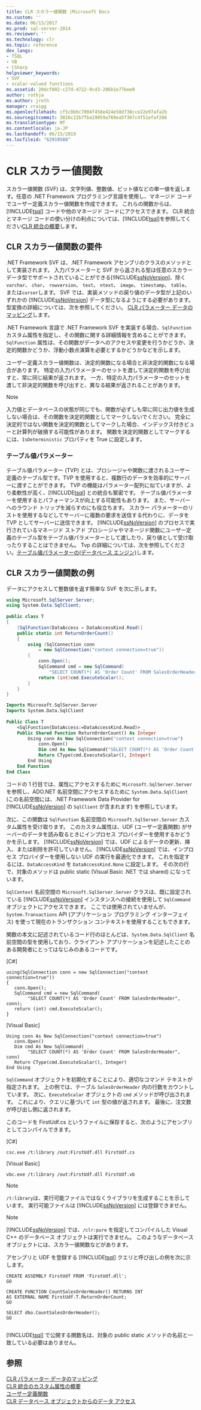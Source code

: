 ```yaml
---
title: CLR スカラー値関数 |Microsoft Docs
ms.custom: ''
ms.date: 06/13/2017
ms.prod: sql-server-2014
ms.reviewer: ''
ms.technology: clr
ms.topic: reference
dev_langs:
- TSQL
- VB
- CSharp
helpviewer_keywords:
- SVF
- scalar-valued functions
ms.assetid: 20dcf802-c27d-4722-9cd3-206b1e77bee0
author: rothja
ms.author: jroth
manager: craigg
ms.openlocfilehash: cf5c0b6c7004f458e424e58d738cce22e97afa2b
ms.sourcegitcommit: 3026c22b7fba19059a769ea5f367c4f51efaf286
ms.translationtype: MT
ms.contentlocale: ja-JP
ms.lasthandoff: 06/15/2019
ms.locfileid: "62919588"
---
```

# <a name="clr-scalar-valued-functions"></a>CLR スカラー値関数
  スカラー値関数 (SVF) は、文字列値、整数値、ビット値などの単一値を返します。任意の .NET Framework プログラミング言語を使用し、マネージド コードでユーザー定義スカラー値関数を作成できます。 これらの関数からは、[!INCLUDE[tsql](../../includes/tsql-md.md)] コードや他のマネージド コードにアクセスできます。 CLR 統合とマネージ コードの使い分けの利点については、[!INCLUDE[tsql](../../includes/tsql-md.md)]を参照してください[CLR 統合の概要](../clr-integration/clr-integration-overview.md)します。  
  
## <a name="requirements-for-clr-scalar-valued-functions"></a>CLR スカラー値関数の要件  
 .NET Framework SVF は、.NET Framework アセンブリのクラスのメソッドとして実装されます。 入力パラメーターと SVF から返される型は任意のスカラー データ型でサポートされていることができる[!INCLUDE[ssNoVersion](../../includes/ssnoversion-md.md)]、除く`varchar`、 `char`、 `rowversion`、 `text`、 `ntext`、 `image`、 `timestamp`、 `table`、または`cursor`します。 SVF では、実装メソッドの戻り値のデータ型が上記のいずれかの [!INCLUDE[ssNoVersion](../../includes/ssnoversion-md.md)] データ型になるようにする必要があります。 型変換の詳細については、次を参照してください。 [CLR パラメーター データのマッピング](../clr-integration-database-objects-types-net-framework/mapping-clr-parameter-data.md)します。  
  
 .NET Framework 言語で .NET Framework SVF を実装する場合、`SqlFunction` カスタム属性を指定し、その関数に関する詳細情報を含めることができます。 `SqlFunction` 属性は、その関数がデータへのアクセスや変更を行うかどうか、決定的関数かどうか、浮動小数点演算を必要とするかどうかなどを示します。  
  
 ユーザー定義スカラー値関数は、決定的関数になる場合と非決定的関数になる場合があります。 特定の入力パラメーターのセットを渡して決定的関数を呼び出すと、常に同じ結果が返されます。 一方、特定の入力パラメーターのセットを渡して非決定的関数を呼び出すと、異なる結果が返されることがあります。  
  
> [!NOTE]  
>  入力値とデータベースの状態が同じでも、関数が必ずしも常に同じ出力値を生成しない場合は、その関数を決定的関数としてマークしないでください。 完全に決定的ではない関数を決定的関数としてマークした場合、インデックス付きビューと計算列が破損する可能性があります。 関数を決定的関数としてマークするには、`IsDeterministic` プロパティを True に設定します。  
  
### <a name="table-valued-parameters"></a>テーブル値パラメーター  
 テーブル値パラメーター (TVP) とは、プロシージャや関数に渡されるユーザー定義のテーブル型です。TVP を使用すると、複数行のデータを効率的にサーバーに渡すことができます。 TVP の機能はパラメーター配列に似ていますが、より柔軟性が高く、[!INCLUDE[tsql](../../includes/tsql-md.md)] との統合も緊密です。 テーブル値パラメーターを使用するとパフォーマンスが向上する可能性もあります。 また、サーバーへのラウンド トリップを減らすのにも役立ちます。 スカラー パラメーターのリストを使用するなどしてサーバーに複数の要求を送信する代わりに、データを TVP としてサーバーに送信できます。 [!INCLUDE[ssNoVersion](../../includes/ssnoversion-md.md)] のプロセスで実行されているマネージド ストアド プロシージャやマネージド関数にユーザー定義のテーブル型をテーブル値パラメーターとして渡したり、戻り値として受け取ったりすることはできません。 Tvp の詳細については、次を参照してください。[テーブル値パラメーターの&#40;データベース エンジン&#41;](../tables/use-table-valued-parameters-database-engine.md)します。  
  
## <a name="example-of-a-clr-scalar-valued-function"></a>CLR スカラー値関数の例  
 データにアクセスして整数値を返す簡単な SVF を次に示します。  
  
```csharp  
using Microsoft.SqlServer.Server;  
using System.Data.SqlClient;  
  
public class T  
{  
    [SqlFunction(DataAccess = DataAccessKind.Read)]  
    public static int ReturnOrderCount()  
    {  
        using (SqlConnection conn   
            = new SqlConnection("context connection=true"))  
        {  
            conn.Open();  
            SqlCommand cmd = new SqlCommand(  
                "SELECT COUNT(*) AS 'Order Count' FROM SalesOrderHeader", conn);  
            return (int)cmd.ExecuteScalar();  
        }  
    }  
}  
```  
  
```vb  
Imports Microsoft.SqlServer.Server  
Imports System.Data.SqlClient  
  
Public Class T  
    <SqlFunction(DataAccess:=DataAccessKind.Read)> _  
    Public Shared Function ReturnOrderCount() As Integer  
        Using conn As New SqlConnection("context connection=true")  
            conn.Open()  
            Dim cmd As New SqlCommand("SELECT COUNT(*) AS 'Order Count' FROM SalesOrderHeader", conn)  
            Return CType(cmd.ExecuteScalar(), Integer)  
        End Using  
    End Function  
End Class  
```  
  
 コードの 1 行目では、属性にアクセスするために `Microsoft.SqlServer.Server` を参照し、ADO.NET 名前空間にアクセスするために `System.Data.SqlClient` (この名前空間には、.NET Framework Data Provider for [!INCLUDE[ssNoVersion](../../includes/ssnoversion-md.md)] の `SqlClient` が含まれます) を参照しています。  
  
 次に、この関数は `SqlFunction` 名前空間の `Microsoft.SqlServer.Server` カスタム属性を受け取ります。 このカスタム属性は、UDF (ユーザー定義関数) がサーバーのデータを読み取るときにインプロセス プロバイダーを使用するかどうかを示します。 [!INCLUDE[ssNoVersion](../../includes/ssnoversion-md.md)] では、UDF によるデータの更新、挿入、または削除を許可していません。 [!INCLUDE[ssNoVersion](../../includes/ssnoversion-md.md)] では、インプロセス プロバイダーを使用しない UDF の実行を最適化できます。 これを指定するには、`DataAccessKind` を `DataAccessKind.None` に設定します。 その次の行で、対象のメソッドは public static (Visual Basic .NET では shared) になっています。  
  
 `SqlContext` 名前空間の `Microsoft.SqlServer.Server` クラスは、既に設定されている [!INCLUDE[ssNoVersion](../../includes/ssnoversion-md.md)] インスタンスへの接続を使用して `SqlCommand` オブジェクトにアクセスできます。 ここでは使用されていませんが、`System.Transactions` API (アプリケーション プログラミング インターフェイス) を使って現在のトランザクション コンテキストを使用することもできます。  
  
 関数の本文に記述されているコード行のほとんどは、`System.Data.SqlClient` 名前空間の型を使用しており、クライアント アプリケーションを記述したことのある開発者にとってはなじみのあるコードです。  
  
 [C#]  
  
```  
using(SqlConnection conn = new SqlConnection("context connection=true"))   
{  
   conn.Open();  
   SqlCommand cmd = new SqlCommand(  
        "SELECT COUNT(*) AS 'Order Count' FROM SalesOrderHeader", conn);  
   return (int) cmd.ExecuteScalar();  
}    
```  
  
 [Visual Basic]  
  
```  
Using conn As New SqlConnection("context connection=true")  
   conn.Open()  
   Dim cmd As New SqlCommand( _  
        "SELECT COUNT(*) AS 'Order Count' FROM SalesOrderHeader", conn)  
   Return CType(cmd.ExecuteScalar(), Integer)  
End Using  
```  
  
 `SqlCommand` オブジェクトを初期化することにより、適切なコマンド テキストが指定されます。 上の例では、テーブル `SalesOrderHeader` 内の行数をカウントしています。 次に、`ExecuteScalar` オブジェクトの `cmd` メソッドが呼び出されます。 これにより、クエリに基づいて `int` 型の値が返されます。 最後に、注文数が呼び出し側に返されます。  
  
 このコードを FirstUdf.cs というファイルに保存すると、次のようにアセンブリとしてコンパイルできます。  
  
 [C#]  
  
```  
csc.exe /t:library /out:FirstUdf.dll FirstUdf.cs   
```  
  
 [Visual Basic]  
  
```  
vbc.exe /t:library /out:FirstUdf.dll FirstUdf.vb  
```  
  
> [!NOTE]  
>  `/t:library`は、実行可能ファイルではなくライブラリを生成することを示しています。 実行可能ファイルは [!INCLUDE[ssNoVersion](../../includes/ssnoversion-md.md)] には登録できません。  
  
> [!NOTE]  
>  [!INCLUDE[ssNoVersion](../../includes/ssnoversion-md.md)] では、`/clr:pure` を指定してコンパイルした Visual C++ のデータベース オブジェクトは実行できません。 このようなデータベース オブジェクトには、スカラー値関数などがあります。  
  
 アセンブリと UDF を登録する [!INCLUDE[tsql](../../includes/tsql-md.md)] クエリと呼び出しの例を次に示します。  
  
```  
CREATE ASSEMBLY FirstUdf FROM 'FirstUdf.dll';  
GO  
  
CREATE FUNCTION CountSalesOrderHeader() RETURNS INT   
AS EXTERNAL NAME FirstUdf.T.ReturnOrderCount;   
GO  
  
SELECT dbo.CountSalesOrderHeader();  
GO  
  
```  
  
 [!INCLUDE[tsql](../../includes/tsql-md.md)] で公開する関数名は、対象の public static メソッドの名前と一致している必要はありません。  
  
## <a name="see-also"></a>参照  
 [CLR パラメーター データのマッピング](../clr-integration-database-objects-types-net-framework/mapping-clr-parameter-data.md)   
 [CLR 統合のカスタム属性の概要](../../database-engine/dev-guide/overview-of-clr-integration-custom-attributes.md)   
 [ユーザー定義関数](../user-defined-functions/user-defined-functions.md)   
 [CLR データベース オブジェクトからのデータ アクセス](../clr-integration/data-access/data-access-from-clr-database-objects.md)  
  
  
